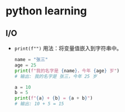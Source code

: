 # python learning
## I/O
- `print(f"")` 用法：将变量值嵌入到字符串中。
    ``` py
    name = "张三"
    age = 25
    print(f"我的名字是 {name}，今年 {age} 岁")
    # 输出: 我的名字是 张三，今年 25 岁
    ```

    ``` py
    a = 10
    b = 5
    print(f"{a} + {b} = {a + b}")
    # 输出: 10 + 5 = 15
    ```